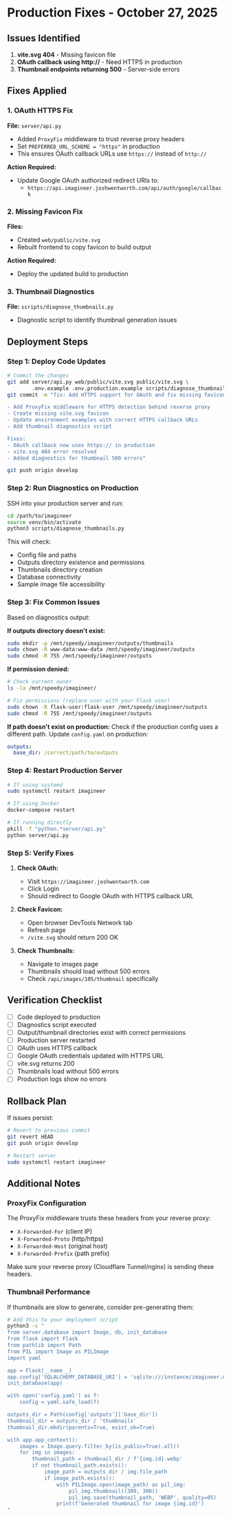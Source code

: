 # Production Fixes - October 27, 2025

## Issues Identified

1. **vite.svg 404** - Missing favicon file
2. **OAuth callback using http://** - Need HTTPS in production
3. **Thumbnail endpoints returning 500** - Server-side errors

## Fixes Applied

### 1. OAuth HTTPS Fix
**File:** `server/api.py`
- Added `ProxyFix` middleware to trust reverse proxy headers
- Set `PREFERRED_URL_SCHEME = "https"` in production
- This ensures OAuth callback URLs use `https://` instead of `http://`

**Action Required:**
- Update Google OAuth authorized redirect URIs to:
  - `https://api.imagineer.joshwentworth.com/api/auth/google/callback`

### 2. Missing Favicon Fix
**Files:**
- Created `web/public/vite.svg`
- Rebuilt frontend to copy favicon to build output

**Action Required:**
- Deploy the updated build to production

### 3. Thumbnail Diagnostics
**File:** `scripts/diagnose_thumbnails.py`
- Diagnostic script to identify thumbnail generation issues

## Deployment Steps

### Step 1: Deploy Code Updates

```bash
# Commit the changes
git add server/api.py web/public/vite.svg public/vite.svg \
        .env.example .env.production.example scripts/diagnose_thumbnails.py
git commit -m "fix: Add HTTPS support for OAuth and fix missing favicon

- Add ProxyFix middleware for HTTPS detection behind reverse proxy
- Create missing vite.svg favicon
- Update environment examples with correct HTTPS callback URLs
- Add thumbnail diagnostics script

Fixes:
- OAuth callback now uses https:// in production
- vite.svg 404 error resolved
- Added diagnostics for thumbnail 500 errors"

git push origin develop
```

### Step 2: Run Diagnostics on Production

SSH into your production server and run:

```bash
cd /path/to/imagineer
source venv/bin/activate
python3 scripts/diagnose_thumbnails.py
```

This will check:
- Config file and paths
- Outputs directory existence and permissions
- Thumbnails directory creation
- Database connectivity
- Sample image file accessibility

### Step 3: Fix Common Issues

Based on diagnostics output:

**If outputs directory doesn't exist:**
```bash
sudo mkdir -p /mnt/speedy/imagineer/outputs/thumbnails
sudo chown -R www-data:www-data /mnt/speedy/imagineer/outputs
sudo chmod -R 755 /mnt/speedy/imagineer/outputs
```

**If permission denied:**
```bash
# Check current owner
ls -la /mnt/speedy/imagineer/

# Fix permissions (replace user with your Flask user)
sudo chown -R flask-user:flask-user /mnt/speedy/imagineer/outputs
sudo chmod -R 755 /mnt/speedy/imagineer/outputs
```

**If path doesn't exist on production:**
Check if the production config uses a different path. Update `config.yaml` on production:

```yaml
outputs:
  base_dir: /correct/path/to/outputs
```

### Step 4: Restart Production Server

```bash
# If using systemd
sudo systemctl restart imagineer

# If using Docker
docker-compose restart

# If running directly
pkill -f "python.*server/api.py"
python server/api.py
```

### Step 5: Verify Fixes

1. **Check OAuth:**
   - Visit `https://imagineer.joshwentworth.com`
   - Click Login
   - Should redirect to Google OAuth with HTTPS callback URL

2. **Check Favicon:**
   - Open browser DevTools Network tab
   - Refresh page
   - `/vite.svg` should return 200 OK

3. **Check Thumbnails:**
   - Navigate to images page
   - Thumbnails should load without 500 errors
   - Check `/api/images/105/thumbnail` specifically

## Verification Checklist

- [ ] Code deployed to production
- [ ] Diagnostics script executed
- [ ] Output/thumbnail directories exist with correct permissions
- [ ] Production server restarted
- [ ] OAuth uses HTTPS callback
- [ ] Google OAuth credentials updated with HTTPS URL
- [ ] vite.svg returns 200
- [ ] Thumbnails load without 500 errors
- [ ] Production logs show no errors

## Rollback Plan

If issues persist:

```bash
# Revert to previous commit
git revert HEAD
git push origin develop

# Restart server
sudo systemctl restart imagineer
```

## Additional Notes

### ProxyFix Configuration

The ProxyFix middleware trusts these headers from your reverse proxy:
- `X-Forwarded-For` (client IP)
- `X-Forwarded-Proto` (http/https)
- `X-Forwarded-Host` (original host)
- `X-Forwarded-Prefix` (path prefix)

Make sure your reverse proxy (Cloudflare Tunnel/nginx) is sending these headers.

### Thumbnail Performance

If thumbnails are slow to generate, consider pre-generating them:

```bash
# Add this to your deployment script
python3 -c "
from server.database import Image, db, init_database
from flask import Flask
from pathlib import Path
from PIL import Image as PILImage
import yaml

app = Flask(__name__)
app.config['SQLALCHEMY_DATABASE_URI'] = 'sqlite:///instance/imagineer.db'
init_database(app)

with open('config.yaml') as f:
    config = yaml.safe_load(f)

outputs_dir = Path(config['outputs']['base_dir'])
thumbnail_dir = outputs_dir / 'thumbnails'
thumbnail_dir.mkdir(parents=True, exist_ok=True)

with app.app_context():
    images = Image.query.filter_by(is_public=True).all()
    for img in images:
        thumbnail_path = thumbnail_dir / f'{img.id}.webp'
        if not thumbnail_path.exists():
            image_path = outputs_dir / img.file_path
            if image_path.exists():
                with PILImage.open(image_path) as pil_img:
                    pil_img.thumbnail((300, 300))
                    pil_img.save(thumbnail_path, 'WEBP', quality=85)
                print(f'Generated thumbnail for image {img.id}')
"
```
